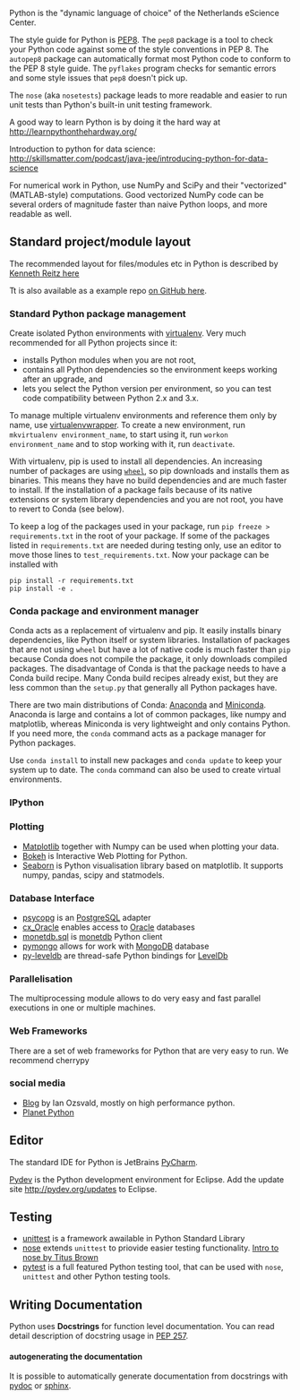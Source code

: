 Python is the "dynamic language of choice" of the Netherlands eScience Center.

The style guide for Python is [PEP8](http://www.python.org/dev/peps/pep-0008/). The `pep8` package is a tool to check your Python code against some of the style conventions in PEP 8. The `autopep8` package can automatically format most Python code to conform to the PEP 8 style guide. The `pyflakes` program checks for semantic errors and some style issues that `pep8` doesn't pick up.

The `nose` (aka `nosetests`) package leads to more readable and easier to run unit tests than Python's built-in unit testing framework.

A good way to learn Python is by doing it the hard way at http://learnpythonthehardway.org/

Introduction to python for data science: http://skillsmatter.com/podcast/java-jee/introducing-python-for-data-science

For numerical work in Python, use NumPy and SciPy and their "vectorized" (MATLAB-style) computations. Good vectorized NumPy code can be several orders of magnitude faster than naive Python loops, and more readable as well.

## Standard project/module layout

The recommended layout for files/modules etc in Python is described by [Kenneth Reitz here]( http://www.kennethreitz.org/essays/repository-structure-and-python)

Tt is also available as a example repo [on GitHub here](https://github.com/kennethreitz/samplemod).

### Standard Python package management

Create isolated Python environments with [virtualenv](https://virtualenv.pypa.io/en/latest/). Very much recommended for all Python projects since it:

* installs Python modules when you are not root,
* contains all Python dependencies so the environment keeps working after an upgrade, and
* lets you select the Python version per environment, so you can test code compatibility between Python 2.x and 3.x.

To manage multiple virtualenv environments and reference them only by name, use [virtualenvwrapper](https://virtualenvwrapper.readthedocs.org). To create a new environment, run `mkvirtualenv environment_name`, to start using it, run `workon environment_name` and to stop working with it, run `deactivate`.

With virtualenv, pip is used to install all dependencies. An increasing number of packages are using [`wheel`](http://pythonwheels.com), so pip downloads and installs them as binaries. This means they have no build dependencies and are much faster to install. If the installation of a package fails because of its native extensions or system library dependencies and you are not root, you have to revert to Conda (see below).

To keep a log of the packages used in your package, run `pip freeze > requirements.txt` in the root of your package. If some of the packages listed in `requirements.txt` are needed during testing only, use an editor to move those lines to `test_requirements.txt`. Now your package can be installed with
```
pip install -r requirements.txt
pip install -e .
```

### Conda package and environment manager

Conda acts as a replacement of virtualenv and pip. It easily installs binary dependencies, like Python itself or system libraries. Installation of packages that are not using `wheel` but have a lot of native code is much faster than `pip` because Conda does not compile the package, it only downloads compiled packages. The disadvantage of Conda is that the package needs to have a Conda build recipe. Many Conda build recipes already exist, but they are less common than the `setup.py` that generally all Python packages have.

There are two main distributions of Conda: [Anaconda](http://continuum.io/downloads) and [Miniconda](http://conda.pydata.org/miniconda.html). Anaconda is large and contains a lot of common packages, like numpy and matplotlib, whereas Miniconda is very lightweight and only contains Python. If you need more, the `conda` command acts as a package manager for Python packages.

Use `conda install` to install new packages and `conda update` to keep your system up to date. The `conda` command can also be used to create virtual environments.

### IPython


### Plotting
* [Matplotlib](http://matplotlib.org) together with Numpy can be used when plotting your data.
* [Bokeh](https://github.com/bokeh/bokeh) is Interactive Web Plotting for Python.
* [Seaborn](http://stanford.edu/~mwaskom/software/seaborn/index.html) is Python visualisation
library based on matplotlib. It supports numpy, pandas, scipy and statmodels.

### Database Interface
* [psycopg](http://initd.org/psycopg/) is an [PostgreSQL](http://www.postgresql.org) adapter
* [cx_Oracle](http://cx-oracle.sourceforge.net) enables access to [Oracle](https://www.oracle.com/database/index.html) databases
* [monetdb.sql](https://www.monetdb.org/Documentation/Manuals/SQLreference/Programming/Python)
is [monetdb](https://www.monetdb.org) Python client
* [pymongo](http://api.mongodb.org/python/current/#) allows for work with [MongoDB](http://www.mongodb.com) database
* [py-leveldb](https://code.google.com/p/py-leveldb/) are thread-safe Python bindings for [LevelDb](https://github.com/google/leveldb)

### Parallelisation
The multiprocessing module allows to do very easy and fast parallel executions in one or multiple machines.

### Web Frameworks
There are a set of web frameworks for Python that are very easy to run. We recommend cherrypy

### social media
* [Blog](http://ianozsvald.com/) by Ian Ozsvald, mostly on high performance python.
* [Planet Python](http://planetpython.org)

## Editor

The standard IDE for Python is JetBrains [PyCharm](https://www.jetbrains.com/pycharm/).

[Pydev](http://pydev.org/) is the Python development environment for Eclipse. Add the update site http://pydev.org/updates to Eclipse.

## Testing

* [unittest](https://docs.python.org/3/library/unittest.html) is a framework awailable in Python Standard Library
* [nose](https://nose.readthedocs.org/en/latest/) extends `unittest` to priovide easier testing functionality. [Intro to nose by Titus Brown](http://ivory.idyll.org/articles/nose-intro.html)
* [pytest](http://pytest.org/latest/) is a full featured Python testing tool, that can be used with `nose`, `unittest` and other Python testing tools.

## Writing Documentation

Python uses **Docstrings** for function level documentation. You can read detail description of docstring usage in [PEP 257](https://www.python.org/dev/peps/pep-0257/).

#### autogenerating the documentation
It is possible to automatically generate documentation from docstrings with [pydoc](https://docs.python.org/2/library/pydoc.html) or [sphinx](http://sphinx-doc.org).

